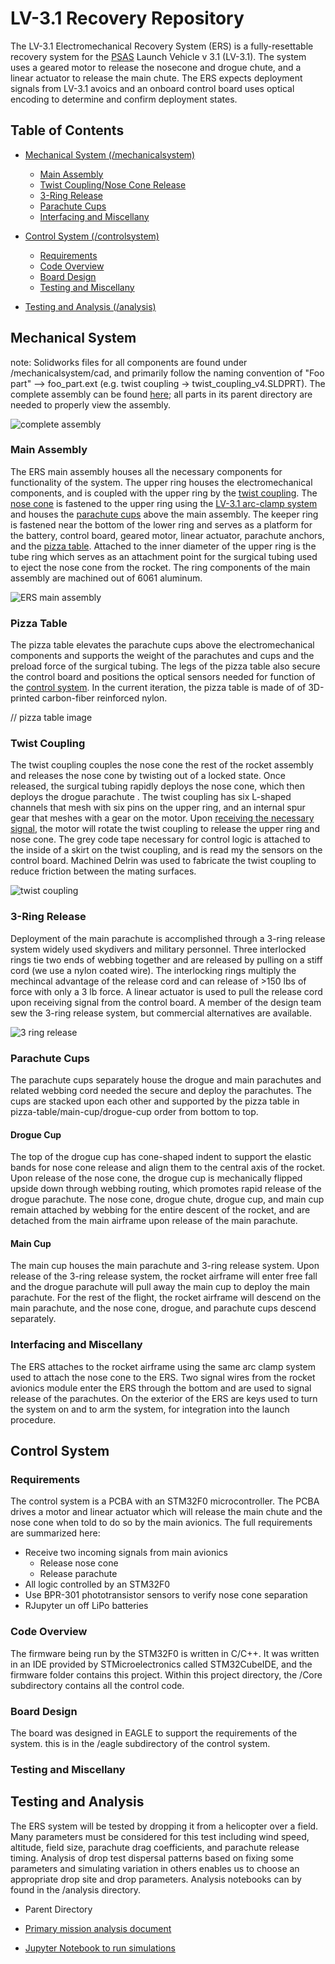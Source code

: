 # LV-3.1 Recovery Repository

The LV-3.1 Electromechanical Recovery System (ERS) is a fully-resettable recovery system for the [PSAS](http://psas.pdx.edu/) Launch Vehicle v 3.1 (LV-3.1).  The system uses a geared motor to release the nosecone and drogue chute, and a linear actuator to release the main chute. The ERS expects deployment signals from LV-3.1 avoics  and an onboard control board uses optical encoding to determine and confirm deployment states.

## Table of Contents

* [Mechanical System (/mechanicalsystem)](#mechanical-system)
  * [Main Assembly](#main-assembly)
  * [Twist Coupling/Nose Cone Release](#twist-coupling)
  * [3-Ring Release](#3-ring-release)
  * [Parachute Cups](#parachute-cups)
  * [Interfacing and Miscellany](#interfacing-and-miscellany)

* [Control System (/controlsystem)](#control-system)
  * [Requirements](#requirements)
  * [Code Overview](#code-overview)
  * [Board Design](#board-design)
  * [Testing and Miscellany](#testing-and-miscellany)

* [Testing and Analysis (/analysis)](#testing-and-analysis)

## Mechanical System

note: Solidworks files for all components are found under /mechanicalsystem/cad, and primarily follow the naming convention of "Foo part" --> foo_part.ext (e.g. twist coupling -> twist_coupling_v4.SLDPRT). The complete assembly can be found [here](https://github.com/psas/lv3.1-recovery/tree/master/mechanicalSystem/cad/AssemblyV3.2); all parts in its parent directory are needed to properly view the assembly.

![complete assembly](/images/stack_sideways.jpg)

### Main Assembly

The ERS main assembly houses all the necessary components for functionality of the system. The upper ring houses the electromechanical components, and is coupled with the upper ring by the [twist coupling](#twist-coupling). The [nose cone](https://github.com/psas/lv3.1-airframe/tree/master/cad/nose) is fastened to the upper ring using the [LV-3.1 arc-clamp system](https://github.com/psas/lv3.1-airframe/tree/master/cad/coupling) and houses the [parachute cups](#parachute-cups) above the main assembly. The keeper ring is fastened near the bottom of the lower ring and serves as a platform for the battery, control board, geared motor, linear actuator, parachute anchors, and the [pizza table](#pizza-table). Attached to the inner diameter of the upper ring is the tube ring which serves as an attachment point for the surgical tubing used to eject the nose cone from the rocket. The ring components of the main assembly are machined out of 6061 aluminum.

![ERS main assembly](/images/Twist.jpg)

### Pizza Table

The pizza table elevates the parachute cups above the electromechanical components and supports the weight of the parachutes and cups and the preload force of the surgical tubing. The legs of the pizza table also secure the control board and positions the optical sensors needed for function of the [control system](#control-system). In the current iteration, the pizza table is made of of 3D-printed carbon-fiber reinforced nylon.

// pizza table image

### Twist Coupling

The twist coupling couples the nose cone the rest of the rocket assembly and releases the nose cone by twisting out of a locked state. Once released, the surgical tubing rapidly deploys the nose cone, which then deploys the drogue parachute . The twist coupling has six L-shaped channels that mesh with six pins on the upper ring, and an internal spur gear that meshes with a gear on the motor. Upon [receiving the necessary signal](#control-system), the motor will rotate the twist coupling to release the upper ring and nose cone. The grey code tape necessary for control logic is attached to the inside of a skirt on the twist coupling, and is read my the sensors on the control board. Machined Delrin was used to fabricate the twist coupling to reduce friction between the mating surfaces.

![twist coupling](twist_coupling_V4_skirt_teeth)

### 3-Ring Release

Deployment of the main parachute is accomplished through a 3-ring release system widely used skydivers and military personnel. Three interlocked rings tie two ends of webbing together and are released by pulling on a stiff cord (we use a nylon coated wire). The interlocking rings multiply the mechincal advantage of the release cord and can release of >150 lbs of force with only a 3 lb force. A linear actuator is used to pull the release cord upon receiving signal from the control board. A member of the design team sew the 3-ring release system, but commercial alternatives are available.

![3 ring release](/images/RINGZ.jpg)

### Parachute Cups

The parachute cups separately house the drogue and main parachutes and related webbing cord needed the secure and deploy the parachutes. The cups are stacked upon each other and supported by the pizza table in pizza-table/main-cup/drogue-cup order from bottom to top. 

#### Drogue Cup

The top of the drogue cup has cone-shaped indent to support the elastic bands for nose cone release and align them to the central axis of the rocket. Upon release of the nose cone, the drogue cup is mechanically flipped upside down through webbing routing, which promotes rapid release of the drogue parachute. The nose cone, drogue chute, drogue cup, and main cup remain attached by webbing for the entire descent of the rocket, and are detached from the main airframe upon release of the main parachute.

#### Main Cup

The main cup houses the main parachute and 3-ring release system. Upon release of the 3-ring release system, the rocket airframe will enter free fall and the drogue parachute will pull away the main cup to deploy the main parachute. For the rest of the flight, the rocket airframe will descend on the main parachute, and the nose cone, drogue, and parachute cups descend separately.

### Interfacing and Miscellany

The ERS attaches to the rocket airframe using the same arc clamp system used to attach the nose cone to the ERS. Two signal wires from the rocket avionics module enter the ERS through the bottom and are used to signal release of the parachutes. On the exterior of the ERS are keys used to turn the system on and to arm the system, for integration into the launch procedure.

## Control System

### Requirements
The control system is a PCBA with an STM32F0 microcontroller. The PCBA drives a motor and linear actuator which will release the main chute and the nose cone when told to do so by the main avionics. The full requirements are summarized here: 

* Receive two incoming signals from main avionics
	* Release nose cone
	* Release parachute
* All logic controlled by an STM32F0
* Use BPR-301 phototransistor sensors to verify nose cone separation
* RJupyter un off LiPo batteries


### Code Overview

The firmware being run by the STM32F0 is written in C/C++. It was written in an IDE provided by STMicroelectronics called STM32CubeIDE, and the firmware folder contains this project. Within this project directory, the /Core subdirectory contains all the control code. 


### Board Design

The board was designed in EAGLE to support the requirements of the system. this is in the /eagle subdirectory of the control system.


### Testing and Miscellany



## Testing and Analysis

The ERS system will be tested by dropping it from a helicopter over a field. Many parameters must be considered for this test including wind speed, altitude, field size, parachute drag coefficients, and parachute release timing. Analysis of drop test dispersal patterns based on fixing some parameters and simulating variation in others enables us to choose an appropriate drop site and drop parameters. Analysis notebooks can by found in the /analysis directory.

* Parent Directory

* [Primary mission analysis document](https://github.com/psas/lv3.1-recovery/blob/master/Analysis/Mission_Analysis.ipynb)
* [Jupyter Notebook to run simulations](https://github.com/psas/lv3.1-recovery/blob/master/Analysis/drop_test_simulator.ipynb)